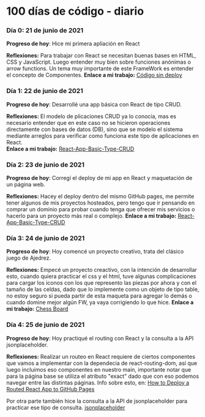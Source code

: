 # 100 días de código - diario

### Día 0: 21 de junio de 2021

**Progreso de hoy**: Hice mi primera apliación en React

**Reflexiones:** Para trabajar con React se necesitan buenas bases en HTML, CSS y JavaScript. Luego entender muy bien sobre funciones anónimas o  arrow functions. Un tema muy importante de este FrameWork es entender el concepto de Componentes.
**Enlace a mi trabajo:** [Código sin deploy](https://github.com/NiverMtz/React-FireBase-Webinar)

### Día 1: 22 de junio de 2021

**Progreso de hoy**: Desarrollé una app básica con React de tipo CRUD.

**Reflexiones:** El modelo de plicaciones CRUD ya lo conocía, mas es necesario entender que en este caso no se hicieron operaciones directamente con bases de datos (DB), sino que se modelo el sistema mediante arreglos para verificar como funciona este tipo de aplicaciones en React.  
**Enlace a mi trabajo:** [React-App-Basic-Type-CRUD](nivermtz.github.io/app-basic-crud/)

### Día 2: 23 de junio de 2021

**Progreso de hoy**: Corregí el deploy de mi app en React y maquetación de un página web.

**Reflexiones:** Hacey el deploy dentro del mismo GitHub pages, me permite tener algunos de mis proyectos hosteados, pero tengo que ir pensando en comprar un dominio para probar cuando tenga que ofrecer mis servicios o hacerlo para un proyecto más real o complejo.
**Enlace a mi trabajo:** [React-App-Basic-Type-CRUD](nivermtz.github.io/app-basic-crud/)

### Día 3: 24 de junio de 2021

**Progreso de hoy**: Hoy comencé un proyecto creativo, trata del clásico juego de Ajedrez.

**Reflexiones:** Empecé un proyecto creactivo, con la intención de desarrollar esto, cuando quiera practicar el css y el html, tuve algunas complicaciones para cargar los iconos con los que represento las piezas por ahora y con el tamaño de las celdas, dado que lo implemente como un objeto de tipo table, no estoy seguro si pueda partir de esta maqueta para agregar lo demás o cuando domine mejor algún FW, ya vaya corrigiendo lo que hice.
**Enlace a mi trabajo:** [Chess Board](https://codepen.io/nivermtz/pen/eYvqprv)

### Día 4: 25 de junio de 2021

**Progreso de hoy**: Hoy practiqué el routing con React y la consulta a la API jsonplaceholder.

**Reflexiones:** Realizar un routeo en React requiere de ciertos componentes que vamos a implementar con la dependecia de react-routing-dom, así que luego incluimos eso componentes en nuestro main, importante notar que para la página base se utiliza el atributo "exact" dado que con eso podemos navegar entre las distintas páginas.
Info sobre esto, en: [How to Deploy a Routed React App to GitHub Pages](https://www.freecodecamp.org/news/deploy-a-react-app-to-github-pages/)

Por otra parte también hice la consulta a la API de jsonplaceholder para practicar ese tipo de consulta.
[jsonplaceholder](https://jsonplaceholder.typicode.com/)
